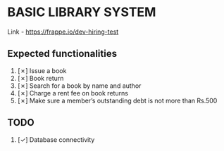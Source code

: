 # BASIC LIBRARY SYSTEM

Link - https://frappe.io/dev-hiring-test

## Expected functionalities

1. [✗] Issue a book
2. [✗] Book return
3. [✗] Search for a book by name and author
4. [✗] Charge a rent fee on book returns
5. [✗] Make sure a member’s outstanding debt is not more than Rs.500

## TODO

1. [✓] Database connectivity

